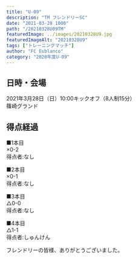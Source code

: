 ```yaml
---
title: "U-09"
description: "TM フレンドリーSC"
date: "2021-03-28 1000"
path: "/20210328U09TM"
featuredImage: ../images/20210328U9.jpg
featuredImageAlt: "20210328U9"
tags: ["トレーニングマッチ"]
author: "FC Esblanco"
category: "2020年度U-09"
---
```


## 日時・会場

2021年3月28日（日）10:00キックオフ（8人制15分）<br>
篠崎グランド

## 得点経過

■1本目<br>
×0-2<br>
得点者:なし

■2本目<br>
×0-1<br>
得点者:なし

■3本目<br>
△0-0<br>
得点者:なし

■4本目<br>
△1-1<br>
得点者:しゅんけん


フレンドリーの皆様、ありがとうございました。
